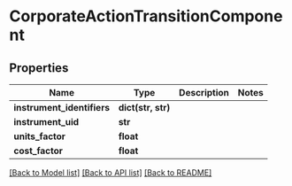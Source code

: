 # CorporateActionTransitionComponent

## Properties
Name | Type | Description | Notes
------------ | ------------- | ------------- | -------------
**instrument_identifiers** | **dict(str, str)** |  | 
**instrument_uid** | **str** |  | 
**units_factor** | **float** |  | 
**cost_factor** | **float** |  | 

[[Back to Model list]](../README.md#documentation-for-models) [[Back to API list]](../README.md#documentation-for-api-endpoints) [[Back to README]](../README.md)


